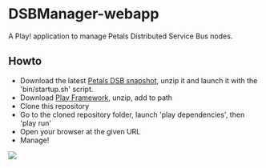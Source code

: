 # DSBManager-webapp

A Play! application to manage Petals Distributed Service Bus nodes.

## Howto
- Download the latest [Petals DSB snapshot](http://94.23.221.97/users/chamerling/dsb/), unzip it and launch it with the 'bin/startup.sh' script.
- Download [Play Framework](http://www.playframework.org/ "Play framework - Home"), unzip, add to path
- Clone this repository
- Go to the cloned repository folder, launch 'play dependencies', then 'play run'
- Open your browser at the given URL
- Manage!

<img src="http://f.cl.ly/items/2p273U0a0x071D3F1R0t/dsbmanager-webapp.png"/>